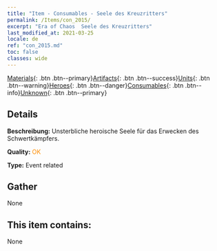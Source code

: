 ```yaml
---
title: "Item - Consumables - Seele des Kreuzritters"
permalink: /Items/con_2015/
excerpt: "Era of Chaos  Seele des Kreuzritters"
last_modified_at: 2021-03-25
locale: de
ref: "con_2015.md"
toc: false
classes: wide
---
```

 [Materials](/de/Items/){: .btn .btn--primary}[Artifacts](/de/Items/Artifacts/){: .btn .btn--success}[Units](/de/Items/Units/){: .btn .btn--warning}[Heroes](/de/Items/Heroes/){: .btn .btn--danger}[Consumables](/de/Items/Consumables/){: .btn .btn--info}[Unknown](/de/Items/Unknown/){: .btn .btn--primary}

## Details
 **Beschreibung:** Unsterbliche heroische Seele für das Erwecken des Schwertkämpfers.

 **Quality:** <span style="color: #FF8C00">OK</span>

 **Type:** Event related

## Gather

  None

## This item contains:

  None

